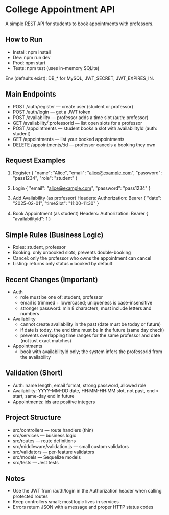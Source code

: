 # College Appointment API

A simple REST API for students to book appointments with professors.

## How to Run
- Install: npm install
- Dev: npm run dev
- Prod: npm start
- Tests: npm test (uses in-memory SQLite)

Env (defaults exist): DB_* for MySQL, JWT_SECRET, JWT_EXPIRES_IN.

## Main Endpoints
- POST /auth/register — create user (student or professor)
- POST /auth/login — get a JWT token
- POST /availability — professor adds a time slot (auth: professor)
- GET /availability/:professorId — list open slots for a professor
- POST /appointments — student books a slot with availabilityId (auth: student)
- GET /appointments — list your booked appointments
- DELETE /appointments/:id — professor cancels a booking they own

## Request Examples
1) Register
{
  "name": "Alice",
  "email": "alice@example.com",
  "password": "pass1234",
  "role": "student"
}

2) Login
{
  "email": "alice@example.com",
  "password": "pass1234"
}

3) Add Availability (as professor)
Headers: Authorization: Bearer <your JWT>
{
  "date": "2025-02-01",
  "timeSlot": "11:00-11:30"
}

4) Book Appointment (as student)
Headers: Authorization: Bearer <your JWT>
{
  "availabilityId": 1
}

## Simple Rules (Business Logic)
- Roles: student, professor
- Booking: only unbooked slots; prevents double-booking
- Cancel: only the professor who owns the appointment can cancel
- Listing: returns only status = booked by default

## Recent Changes (Important)
- Auth
  - role must be one of: student, professor
  - email is trimmed + lowercased; uniqueness is case-insensitive
  - stronger password: min 8 characters, must include letters and numbers
- Availability
  - cannot create availability in the past (date must be today or future)
  - if date is today, the end time must be in the future (same day check)
  - prevents overlapping time ranges for the same professor and date (not just exact matches)
- Appointments
  - book with availabilityId only; the system infers the professorId from the availability

## Validation (Short)
- Auth: name length, email format, strong password, allowed role
- Availability: YYYY-MM-DD date, HH:MM-HH:MM slot, not past, end > start, same-day end in future
- Appointments: ids are positive integers

## Project Structure
- src/controllers — route handlers (thin)
- src/services — business logic
- src/routes — route definitions
- src/middleware/validation.js — small custom validators
- src/validators — per-feature validators
- src/models — Sequelize models
- src/tests — Jest tests

## Notes
- Use the JWT from /auth/login in the Authorization header when calling protected routes
- Keep controllers small; most logic lives in services
- Errors return JSON with a message and proper HTTP status codes
